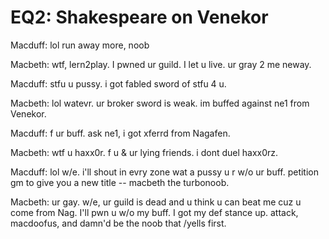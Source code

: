 # EQ2: Shakespeare on Venekor

Macduff: lol run away more, noob

Macbeth: wtf, lern2play. I pwned ur guild. I let u live. ur gray 2 me neway.

Macduff: stfu u pussy. i got fabled sword of stfu 4 u.

Macbeth: lol watevr. ur broker sword is weak. im buffed against ne1 from Venekor.

Macduff: f ur buff. ask ne1, i got xferrd from Nagafen.

Macbeth: wtf u haxx0r. f u & ur lying friends. i dont duel haxx0rz.

Macduff: lol w/e. i'll shout in evry zone wat a pussy u r w/o ur buff. petition gm to give you a new title -- macbeth the turbonoob.

Macbeth: ur gay. w/e, ur guild is dead and u think u can beat me cuz u come from Nag. I'll pwn u w/o my buff. I got my def stance up. attack, macdoofus, and damn'd be the noob that /yells first.
